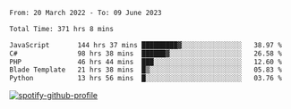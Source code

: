 <!--START_SECTION:waka-->

```txt
From: 20 March 2022 - To: 09 June 2023

Total Time: 371 hrs 8 mins

JavaScript       144 hrs 37 mins █████████▓░░░░░░░░░░░░░░░   38.97 %
C#               98 hrs 38 mins  ██████▓░░░░░░░░░░░░░░░░░░   26.58 %
PHP              46 hrs 44 mins  ███░░░░░░░░░░░░░░░░░░░░░░   12.60 %
Blade Template   21 hrs 38 mins  █▒░░░░░░░░░░░░░░░░░░░░░░░   05.83 %
Python           13 hrs 56 mins  █░░░░░░░░░░░░░░░░░░░░░░░░   03.76 %
```

<!--END_SECTION:waka-->
[![spotify-github-profile](https://spotify-github-profile.vercel.app/api/view?uid=c00zprrvy9xiloa9qnco3hmng&cover_image=true&theme=novatorem&show_offline=false&background_color=121212&bar_color=53b14f&bar_color_cover=false)](https://spotify-github-profile.vercel.app/api/view?uid=c00zprrvy9xiloa9qnco3hmng&redirect=true)
